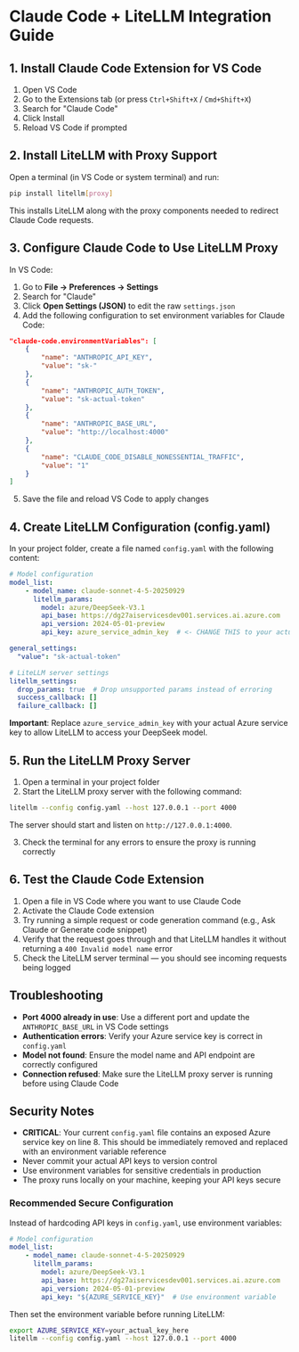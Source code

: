 # Claude Code + LiteLLM Integration Guide

## 1. Install Claude Code Extension for VS Code

1. Open VS Code
2. Go to the Extensions tab (or press `Ctrl+Shift+X` / `Cmd+Shift+X`)
3. Search for "Claude Code"
4. Click Install
5. Reload VS Code if prompted

## 2. Install LiteLLM with Proxy Support

Open a terminal (in VS Code or system terminal) and run:

```bash
pip install litellm[proxy]
```

This installs LiteLLM along with the proxy components needed to redirect Claude Code requests.

## 3. Configure Claude Code to Use LiteLLM Proxy

In VS Code:
1. Go to **File → Preferences → Settings**
2. Search for "Claude"
3. Click **Open Settings (JSON)** to edit the raw `settings.json`
4. Add the following configuration to set environment variables for Claude Code:

```json
"claude-code.environmentVariables": [
    {
        "name": "ANTHROPIC_API_KEY",
        "value": "sk-"
    },
    {
        "name": "ANTHROPIC_AUTH_TOKEN",
        "value": "sk-actual-token"
    },
    {
        "name": "ANTHROPIC_BASE_URL",
        "value": "http://localhost:4000"
    },
    {
        "name": "CLAUDE_CODE_DISABLE_NONESSENTIAL_TRAFFIC",
        "value": "1"
    }
]
```

5. Save the file and reload VS Code to apply changes

## 4. Create LiteLLM Configuration (config.yaml)

In your project folder, create a file named `config.yaml` with the following content:

```yaml
# Model configuration
model_list:
    - model_name: claude-sonnet-4-5-20250929
      litellm_params:
        model: azure/DeepSeek-V3.1
        api_base: https://dg27aiservicesdev001.services.ai.azure.com
        api_version: 2024-05-01-preview
        api_key: azure_service_admin_key  # <- CHANGE THIS to your actual Azure service key

general_settings:
  "value": "sk-actual-token"

# LiteLLM server settings
litellm_settings:
  drop_params: true  # Drop unsupported params instead of erroring
  success_callback: []
  failure_callback: []
```

**Important**: Replace `azure_service_admin_key` with your actual Azure service key to allow LiteLLM to access your DeepSeek model.

## 5. Run the LiteLLM Proxy Server

1. Open a terminal in your project folder
2. Start the LiteLLM proxy server with the following command:

```bash
litellm --config config.yaml --host 127.0.0.1 --port 4000
```

The server should start and listen on `http://127.0.0.1:4000`.

3. Check the terminal for any errors to ensure the proxy is running correctly

## 6. Test the Claude Code Extension

1. Open a file in VS Code where you want to use Claude Code
2. Activate the Claude Code extension
3. Try running a simple request or code generation command (e.g., Ask Claude or Generate code snippet)
4. Verify that the request goes through and that LiteLLM handles it without returning a `400 Invalid model name` error
5. Check the LiteLLM server terminal — you should see incoming requests being logged

## Troubleshooting

- **Port 4000 already in use**: Use a different port and update the `ANTHROPIC_BASE_URL` in VS Code settings
- **Authentication errors**: Verify your Azure service key is correct in `config.yaml`
- **Model not found**: Ensure the model name and API endpoint are correctly configured
- **Connection refused**: Make sure the LiteLLM proxy server is running before using Claude Code

## Security Notes

- **CRITICAL**: Your current `config.yaml` file contains an exposed Azure service key on line 8. This should be immediately removed and replaced with an environment variable reference
- Never commit your actual API keys to version control
- Use environment variables for sensitive credentials in production
- The proxy runs locally on your machine, keeping your API keys secure

### Recommended Secure Configuration

Instead of hardcoding API keys in `config.yaml`, use environment variables:

```yaml
# Model configuration
model_list:
    - model_name: claude-sonnet-4-5-20250929
      litellm_params:
        model: azure/DeepSeek-V3.1
        api_base: https://dg27aiservicesdev001.services.ai.azure.com
        api_version: 2024-05-01-preview
        api_key: "${AZURE_SERVICE_KEY}"  # Use environment variable
```

Then set the environment variable before running LiteLLM:

```bash
export AZURE_SERVICE_KEY=your_actual_key_here
litellm --config config.yaml --host 127.0.0.1 --port 4000
```